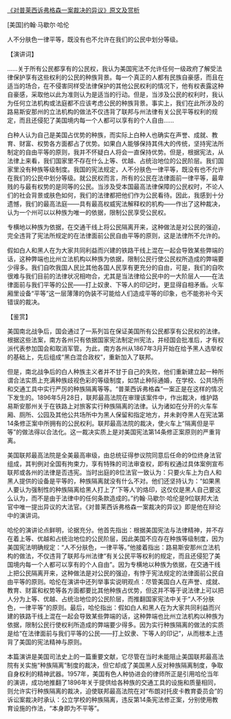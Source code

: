 [《对普莱西诉弗格森一案裁决的异议》原文及赏析](https://www.vrrw.net/wx/14762.html)

[美国]约翰·马歇尔·哈伦

人不分肤色一律平等，既没有也不允许在我们的公民中划分等级。

【演讲词】

……关于所有公民都享有的公民权，我认为美国宪法不允许任何一级政府了解受法律保护享有这些权利的公民的种族背景。每一个真正的人都有民族自豪感，而且在适当的场合，在不侵害同样受法律保护的其他公民权利的情况下，他有权表露这种自豪感，采取他以此为准则认为是适当的行动。但是，当涉及公民的权利时，我认为任何立法机构或法庭都不应该考虑公民的种族背景。事实上，我们在此所涉及的路易斯安那州的立法机构的做法不仅违背了联邦与州法律有关公民平等权利的规定，而且还侵犯了美国境内每一个人都可以享有的个人自由……

白种人认为自己是美国占优势的种族，而实际上白种人也确实在声誉、成就、教育、财富、权势各方面都占了优势。如果白人能够保持其伟大的传统，坚持宪法所制定的自由平等的原则，我并不怀疑白人将会一直保持优势。但是，根据宪法，从法律上来看，我们国家里不存在什么上等、优越、占统治地位的公民阶层。我们国家里没有种族等级制度。我国的宪法规定，人不分肤色一律平等，既没有也不允许在我们的公民中划分等级。就公民权而言，所有的公民在法律面前一律平等，最卑贱的与最有权势的是同等的公民。当涉及受本国最高法律保障的公民权时，不论人们的社会背景或肤色如何，我们的法律都把他们作为公民看待。因此，我感到十分遗憾，我们的最高法庭——具有最高权威宪法解释权的机构——作出了这种裁决，认为一个州可以以种族为唯一的依据，限制公民享受公民权。

专横地以种族为依据，在交通干线上将公民隔离开来，这种做法是对公民的强迫，完全违背了宪法所规定的在法律面前公民自由平等的原则，这是法律所不允许的。

假如白人和黑人在为大家共同利益而兴建的铁路干线上混在一起会导致某些弊端的话，这种弊端也比州立法机构以种族为依据，限制公民行使公民权所造成的弊端要少得多。我们自吹我国人民比其他各国人民享有更充分的自由，可是，我们的自吹很难与我们目前的法律状况相吻合，尤其是当法律给公民中的一大阶层人——在法律面前与我们平等的公民——打上奴隶、下等人的印记时，更显得自相矛盾。火车厢里设备“平等”这一层薄薄的伪装不可能给人们造成平等的印象，也不能弥补今天错误的裁决。



【鉴赏】

美国南北战争后，国会通过了一系列旨在保证美国所有公民都享有公民权的法律。根据这些法案，南方各州只有依据国家宪法制定州宪法，并经国会批准后，才有权派代表参加国会和取消军管。为此，南方各州从1867年3月开始在给予黑人选举权的基础上，先后组成“黑白混合政权”，重新加入了联邦。

但是，南北战争后的白人种族主义者并不甘于自己的失败，他们重新建立起一种所谓合法实质上充满种族歧视色彩的等级制度，如禁止种际通婚，在学校、公共场所和交通工具中实行严厉的种族隔离等等。“普莱西诉弗格森”一案正是在这样的情况下发生的。1896年5月28日，联邦最高法院在审理该案件中，作出裁决，维护路易斯安那州关于在铁路上对旅客实行种族隔离的法律。认为诸如在分开的火车车厢、厕所、公园及其他公共场所中为黑人保留和指定地方，并未剥夺黑人在宪法第14条修正案中所拥有的公民权利。联邦最高法院的裁决，使火车上“隔离但是平等”的做法得以合法化。这一裁决实质上是对美国宪法第14条修正案原则的严重背离。

美国联邦最高法院是全美最高审级，由总统征得参议院同意后任命的9位终身法官组成，其判例对全国有拘束力，享有特殊的司法审查权，即有权通过具体案例宣布联邦或各州的法律是否违宪。当时出庭的8位法官一致认为：只要火车上为白人和黑人提供的设备是平等的，种族隔离就没有什么不对。他们还坚持认为：“如果黑人要认为强制性的种族隔离给黑人打上了‘下等人’的烙印，这仅仅是黑人自己要这么认为，而不是由于法律中的任何条款造成的。”约翰·马歇尔·哈伦是9位联邦大法官中唯一提出异议的大法官。《对普莱西诉弗格森一案裁决的异议》即是他在辩论中的演讲词。

哈伦的演讲论点鲜明，论据充分。他首先指出：根据美国宪法与法律精神，并不存在着上等、优越和占统治地位的公民阶层，因此美国不应存在种族等级制度，因为美国宪法明确规定：“人不分肤色，一律平等。”他接着指出：路易斯安那州立法机构的做法，不仅违背了联邦与州法律“有关公民平等权利的规定，而且还侵犯了美国境内每一个人都可以享有的个人自由”。因为专横地以种族为依据，在交通干线上把公民隔离开来，这种做法是对公民的强迫，有悖于宪法规定的法律面前公民自由平等的原则。哈伦在演讲中还列举事实说明观点：尽管美国白人在声誉、成就、教育、财富和权势等各方面都要比其他种族占优势，但这并不等于说法律上可以把人分为上等、优越、占统治地位的公民阶层，而推翻国家宪法中关于“人不分肤色，一律平等”的原则。最后，哈伦指出：假如白人和黑人在为大家共同利益而兴建的铁路干线上混在一起会导致某些弊端的话，这种弊端也比州立法机构以种族为依据，限制公民行使权利所造成的弊端要少得多。因为实行种族隔离的做法的实质是给“在法律面前与我们平等的公民——打上奴隶、下等人的印记”，从而根本上违背了美国的宪法精神与原则。

本篇演讲是美国司法史上的一篇重要文献，它尽管在当时未能阻止美国联邦最高法院有关实施“种族隔离”制度的裁决，但它却成了美国黑人反对种族隔离制度，争取自身权利的精神武器。1957年，美国有色人种协进会的律师所正是引用哈伦当年的演讲，成功地推翻了1896年关于提供给各种族的交通工具的设施和质量相同，则允许实行种族隔离的裁决，迫使联邦最高法院在对“布朗对托皮卡教育委员会”的诉讼案裁决时承认：公立学校的种族隔离，违反第14条宪法修正案，分别使用教育设施的作法，“本身即为不平等”。

